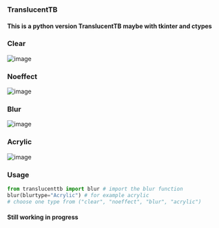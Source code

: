 ### TranslucentTB
#### This is a python version TranslucentTB maybe with tkinter and ctypes
### Clear
![image](https://github.com/littlewhitecloud/TranslucentTB/assets/71159641/97763cac-2b58-4208-b98b-36d031c86880)
### Noeffect
![image](https://github.com/littlewhitecloud/TranslucentTB/assets/71159641/761f84b4-5367-40a2-81ec-e9e97b2f19f5)
### Blur
![image](https://github.com/littlewhitecloud/TranslucentTB/assets/71159641/78b2a579-4c5f-4d95-8b68-4fe2b4f2ba29)
### Acrylic
![image](https://github.com/littlewhitecloud/TranslucentTB/assets/71159641/211f4147-ce5d-4f04-9126-e274369abdfd)

### Usage
```python
from translucenttb import blur # import the blur function
blur(blurtype="Acrylic") # for example acrylic
# choose one type from ("clear", "noeffect", "blur", "acrylic")
```

#### Still working in progress
